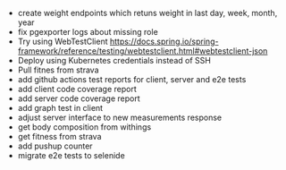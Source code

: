 - create weight endpoints which retuns weight in last day, week, month, year
- fix pgexporter logs about missing role
- Try using WebTestClient https://docs.spring.io/spring-framework/reference/testing/webtestclient.html#webtestclient-json
- Deploy using Kubernetes credentials instead of SSH
- Pull fitnes from strava
- add github actions test reports for client, server and e2e tests
- add client code coverage report
- add server code coverage report
- add graph test in client
- adjust server interface to new measurements response
- get body composition from withings
- get fitness from strava
- add pushup counter
- migrate e2e tests to selenide
